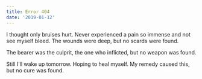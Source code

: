 ```yaml
---
title: Error 404
date: '2019-01-12'
---
```


I thought only bruises hurt.
Never experienced a pain
so immense and not see myself bleed.
The wounds were deep,
but no scards were found.

The bearer was the culprit,
the one who inflicted,
but no weapon was found.

Still I'll wake up tomorrow.
Hoping to heal myself.
My remedy caused this,
but no cure was found.
